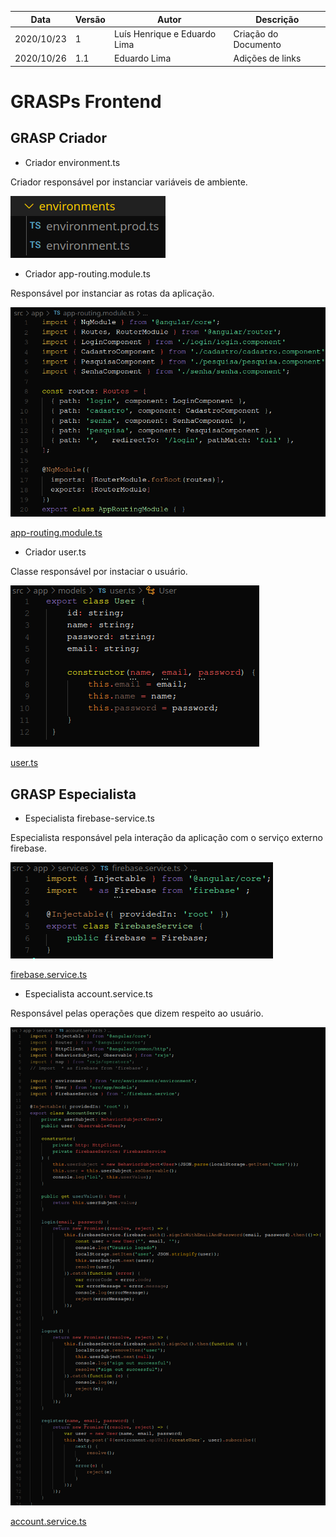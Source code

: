| Data |Versão| Autor | Descrição |
| ---- | ---- | ----- | --------- |
| 2020/10/23 | 1 | Luís Henrique e Eduardo Lima | Criação do Documento |
| 2020/10/26 | 1.1 | Eduardo Lima | Adições de links |

# GRASPs Frontend

## GRASP Criador

* Criador environment.ts

Criador responsável por instanciar variáveis de ambiente.

![](../assets/05-padroes-de-projeto/GRASPs-front/criador-environment.png)

* Criador app-routing.module.ts

Responsável por instanciar as rotas da aplicação.

![](../assets/05-padroes-de-projeto/GRASPs-front/criador-routing-module.png)

[app-routing.module.ts](https://github.com/UnBArqDsw/2020.1_G3_RecipeBuk_Frontend/blob/dev/src/app/app-routing.module.ts)

* Criador user.ts

Classe responsável por instaciar o usuário.

![](../assets/05-padroes-de-projeto/GRASPs-front/criador-user.png)

[user.ts](https://github.com/UnBArqDsw/2020.1_G3_RecipeBuk_Frontend/blob/dev/src/app/models/user.ts)

## GRASP Especialista

* Especialista firebase-service.ts

Especialista responsável pela interação da aplicação com o serviço externo firebase.

![](../assets/05-padroes-de-projeto/GRASPs-front/especialista-firebase-service.png)

[firebase.service.ts](https://github.com/UnBArqDsw/2020.1_G3_RecipeBuk_Frontend/blob/dev/src/app/services/firebase.service.ts)

* Especialista account.service.ts

Responsável pelas operações que dizem respeito ao usuário.

![](../assets/05-padroes-de-projeto/GRASPs-front/especialista-account-service.png)

[account.service.ts](https://github.com/UnBArqDsw/2020.1_G3_RecipeBuk_Frontend/blob/dev/src/app/services/account.service.ts)